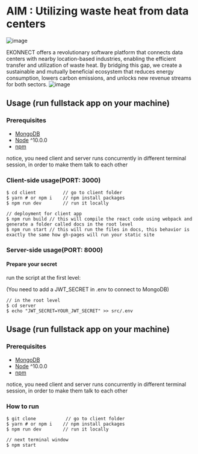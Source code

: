 
# AIM : Utilizing waste heat from data centers
![image](https://github.com/Ethical-Spectacle/04-2024-Hackathon-algorithmic-avengers/assets/54110949/57d4e56f-fc01-4253-89da-b0a0115781b6)

EKONNECT offers a revolutionary software platform that connects data centers with nearby location-based industries, enabling the efficient transfer and utilization of waste heat. By bridging this gap, we create a sustainable and mutually beneficial ecosystem that reduces energy consumption, lowers carbon emissions, and unlocks new revenue streams for both sectors.
![image](https://github.com/Ethical-Spectacle/04-2024-Hackathon-algorithmic-avengers/assets/54110949/d35977bc-6caa-478f-bbe3-37c36d928d49)


## Usage (run fullstack app on your machine)

### Prerequisites
- [MongoDB](https://gist.github.com/nrollr/9f523ae17ecdbb50311980503409aeb3)
- [Node](https://nodejs.org/en/download/) ^10.0.0
- [npm](https://nodejs.org/en/download/package-manager/)

notice, you need client and server runs concurrently in different terminal session, in order to make them talk to each other

### Client-side usage(PORT: 3000)
```terminal
$ cd client          // go to client folder
$ yarn # or npm i    // npm install packages
$ npm run dev        // run it locally

// deployment for client app
$ npm run build // this will compile the react code using webpack and generate a folder called docs in the root level
$ npm run start // this will run the files in docs, this behavior is exactly the same how gh-pages will run your static site
```

### Server-side usage(PORT: 8000)

#### Prepare your secret

run the script at the first level:

(You need to add a JWT_SECRET in .env to connect to MongoDB)

```terminal
// in the root level
$ cd server
$ echo "JWT_SECRET=YOUR_JWT_SECRET" >> src/.env
```
## Usage (run fullstack app on your machine)

### Prerequisites
- [MongoDB](https://gist.github.com/nrollr/9f523ae17ecdbb50311980503409aeb3)
- [Node](https://nodejs.org/en/download/) ^10.0.0
- [npm](https://nodejs.org/en/download/package-manager/)

notice, you need client and server runs concurrently in different terminal session, in order to make them talk to each other

### How to run
```terminal
$ git clone           // go to client folder
$ yarn # or npm i    // npm install packages
$ npm run dev        // run it locally

// next terminal window
$ npm start
```
